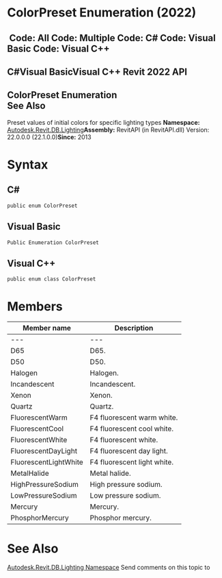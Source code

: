 # ColorPreset Enumeration (2022)

﻿
 Code: All Code: Multiple Code: C# Code: Visual Basic Code: Visual C++   
---  
C#Visual BasicVisual C++
Revit 2022 API  
---  
ColorPreset Enumeration  
See Also  
---  
Preset values of initial colors for specific lighting types 
**Namespace:** [Autodesk.Revit.DB.Lighting](a6a04f07-7fd2-0a4e-12e7-01842ee6daaf.md "Autodesk.Revit.DB.Lighting Namespace")**Assembly:** RevitAPI (in RevitAPI.dll) Version: 22.0.0.0 (22.1.0.0)**Since:** 2013 
# Syntax
C#  
---  
```text
public enum ColorPreset
```
  
Visual Basic  
---  
```text
Public Enumeration ColorPreset
```
  
Visual C++  
---  
```text
public enum class ColorPreset
```
  
# Members
| Member name | Description |
| --- | --- |
| --- | --- |
| D65 | D65. |
| D50 | D50. |
| Halogen | Halogen. |
| Incandescent | Incandescent. |
| Xenon | Xenon. |
| Quartz | Quartz. |
| FluorescentWarm | F4 fluorescent warm white. |
| FluorescentCool | F4 fluorescent cool white. |
| FluorescentWhite | F4 fluorescent white. |
| FluorescentDayLight | F4 fluorescent day light. |
| FluorescentLightWhite | F4 fluorescent light white. |
| MetalHalide | Metal halide. |
| HighPressureSodium | High pressure sodium. |
| LowPressureSodium | Low pressure sodium. |
| Mercury | Mercury. |
| PhosphorMercury | Phosphor mercury. |

# See Also
[Autodesk.Revit.DB.Lighting Namespace](a6a04f07-7fd2-0a4e-12e7-01842ee6daaf.md "Autodesk.Revit.DB.Lighting Namespace")
Send comments on this topic to 
